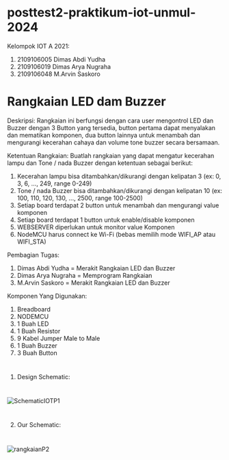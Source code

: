 # posttest2-praktikum-iot-unmul-2024
Kelompok IOT A 2021:
1. 2109106005 Dimas Abdi Yudha
2. 2109106019 Dimas Arya Nugraha
3. 2109106048 M.Arvin Saskoro


# Rangkaian LED dam Buzzer 
Deskripsi:
Rangkaian ini berfungsi dengan cara user mengontrol LED dan Buzzer dengan 3 Button yang tersedia, button pertama dapat menyalakan dan mematikan komponen, dua button lainnya untuk menambah dan mengurangi kecerahan cahaya dan volume tone buzzer secara bersamaan.


Ketentuan Rangkaian:
Buatlah rangkaian yang dapat mengatur kecerahan lampu dan Tone / nada Buzzer dengan ketentuan sebagai berikut:
1. Kecerahan lampu bisa ditambahkan/dikurangi dengan kelipatan 3 (ex: 0, 3, 6, ..., 249, range 0-249)
2. Tone / nada Buzzer bisa ditambahkan/dikurangi dengan kelipatan 10 (ex: 100, 110, 120, 130, ..., 2500, range 100-2500)
3. Setiap board terdapat 2 button untuk menambah dan mengurangi value komponen
4. Setiap board terdapat 1 button untuk enable/disable komponen
5. WEBSERVER diperlukan untuk monitor value Komponen
6. NodeMCU harus connect ke Wi-Fi (bebas memilih mode WIFI_AP atau WIFI_STA)

Pembagian Tugas:
1. Dimas Abdi Yudha = Merakit Rangkaian LED dan Buzzer
2. Dimas Arya Nugraha = Memprogram Rangkaian
3. M.Arvin Saskoro = Merakit Rangkaian LED dan Buzzer


Komponen Yang Digunakan:
1. Breadboard
2. NODEMCU
3. 1 Buah LED 
4. 1 Buah Resistor
5. 9 Kabel Jumper Male to Male
6. 1 Buah Buzzer
7. 3 Buah Button

#
1. Design Schematic:
#
![SchematicIOTP1](https://github.com/DimasYudha1223/posttest1-praktikum-iot-unmul-2024/assets/93185675/ff7ddb0b-8cab-4e84-9c5a-c30a1c3e2704)

#
2. Our Schematic:
#
![rangkaianP2](https://github.com/DimasYudha1223/posttest1-praktikum-iot-unmul-2024/assets/93185675/b49f2af1-902e-4f8f-aa83-5a0d44f16336)


